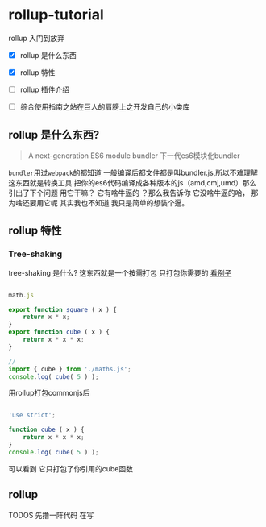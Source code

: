 # rollup-tutorial

rollup 入门到放弃
- [x] rollup 是什么东西
- [x] rollup 特性
- [ ] rollup 插件介绍
- [ ] 综合使用指南之站在巨人的肩膀上之开发自己的小类库


## rollup 是什么东西?

> A next-generation ES6 module bundler 下一代es6模块化bundler

<code>bundler</code>用过<code>webpack</code>的都知道 一般编译后都文件都是叫bundler.js,所以不难理解 这东西就是转换工具 把你的es6代码编译成各种版本的js（amd,cmj,umd）那么引出了下个问题
用它干嘛？ 它有啥牛逼的 ？那么我告诉你 它没啥牛逼的哈， 那为啥还要用它呢 其实我也不知道 我只是简单的想装个逼。

## rollup 特性

### Tree-shaking
   
  tree-shaking 是什么? 这东西就是一个按需打包 只打包你需要的  [看例子](http://rollupjs.org)
  
```javascript

math.js

export function square ( x ) {
	return x * x;
}
export function cube ( x ) {
	return x * x * x;
}
```

```javascript
// 
import { cube } from './maths.js';
console.log( cube( 5 ) ); 

```

用rollup打包commonjs后

```javascript

'use strict';

function cube ( x ) {
	return x * x * x;
}
console.log( cube( 5 ) ); 

```

可以看到 它只打包了你引用的cube函数 


## rollup 

TODOS 先撸一阵代码 在写




  

